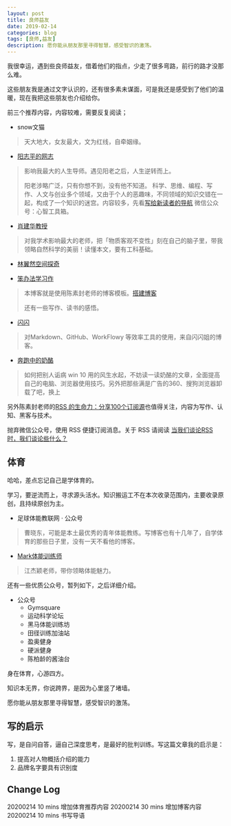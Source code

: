 ```yaml
---
layout: post
title: 良师益友
date: 2019-02-14
categories: blog
tags: [良师,益友]
description: 愿你能从朋友那里寻得智慧，感受智识的激荡。
---
```

我很幸运，遇到些良师益友，借着他们的指点，少走了很多弯路，前行的路才没那么难。

这些朋友我是通过文字认识的，还有很多素未谋面，可是我还是感受到了他们的温暖，现在我把这些朋友也介绍给你。

前三个推荐内容，内容较难，需要反复阅读；

- snow文猫  

> 天大地大，女友最大，文为红线，自牵姻缘。

- [阳志平的网志](https://www.yangzhiping.com/)

>影响我最大的人生导师。遇见阳老之后，人生逆转而上。
>
>阳老涉略广泛，只有你想不到，没有他不知道。
>科学、思维、编程、写作、人文与创业多个领域，又由于个人的恶趣味，不同领域的知识交错在一起，构成了一个知识的迷宫。内容较多，先看[写给新读者的导航](https://www.yangzhiping.com/info/guid.html)
>微信公众号：心智工具箱。

- [肖建华教授](http://blog.sciencenet.cn/u/%E8%82%96%E5%BB%BA%E5%8D%8E)

> 对我学术影响最大的老师，把「物质客观不变性」刻在自己的脑子里，带我领略自然科学的美丽！读懂本文，要有工科基础。

- [林翼然空间探奇](http://blog.sina.com.cn/u/1465548794)

- [笨办法学习作](https://www.cnfeat.com/)

> 本博客就是使用陈素封老师的博客模板。[搭建博客](https://www.cnfeat.com/blog/2014/05/11/how-to-build-a-blog/)
>
> 还有一些写作、读书的感悟。

- [闪闪](https://ishanshan.im/)

> 对Markdown、GitHub、WorkFlowy 等效率工具的使用，来自闪闪姐的博客。

- [奔跑中的奶酪](https://www.runningcheese.com)

> 如何把别人诟病 win 10 用的风生水起，不妨读一读奶酪的文章，全面提高自己的电脑、浏览器使用技巧。另外把那些满是广告的360、搜狗浏览器卸载了吧，换上

另外陈素封老师的[RSS 的生命力：分享100个订阅源](https://www.cnfeat.com/blog/2016/01/29/100Subscription/)也值得关注，内容为写作、认知、黑客与技术。

抛弃微信公众号，使用 RSS 便捷订阅消息。关于 RSS 请阅读
[当我们谈论RSS时，我们谈论些什么？](https://www.runningcheese.com/rss-feed)

## 体育

哈哈，差点忘记自己是学体育的。

学习，要逆流而上，寻求源头活水。知识搬运工不在本次收录范围内，主要收录原创，且持续原创为主。

- 足球体能教联网 · 公众号

> 曹晓东，可能是本土最优秀的青年体能教练。写博客也有十几年了，自学体育的那些日子里，没有一天不看他的博客。

- [Mark体能训练师](http://blog.sina.com.cn/u/3607248215)

> 江杰颖老师，带你领略体能魅力。

还有一些优质公众号，暂列如下，之后详细介绍。

- 公众号
  - Gymsquare
  - 运动科学论坛
  - 黑马体能训练坊
  - 田径训练加油站
  - 盈奥健身
  - 硬派健身
  - 陈柏龄的酱油台



身在体育，心游四方。

知识本无界，你说跨界，是因为心里竖了堵墙。

愿你能从朋友那里寻得智慧，感受智识的激荡。

## 写的启示

写，是自问自答，逼自己深度思考，是最好的批判训练。写这篇文章我的启示是：

1. 提高对人物概括介绍的能力
2. 品牌名字要具有识别度

## Change Log

20200214 10 mins 增加体育推荐内容
20200214 30 mins 增加博客内容
20200214 10 mins 书写导语
